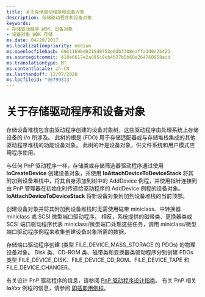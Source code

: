```yaml
---
title: 关于存储驱动程序和设备对象
description: 存储驱动程序和设备对象
keywords:
- 存储驱动程序 WDK，设备对象
- 设备对象 WDK 存储
ms.date: 04/20/2017
ms.localizationpriority: medium
ms.openlocfilehash: 69e1169bd0315d0753e6dbf308eaffa3d0c2b423
ms.sourcegitcommit: 418e6617e2a695c9cb4b37b5b60e264760858acd
ms.translationtype: MT
ms.contentlocale: zh-CN
ms.lasthandoff: 12/07/2020
ms.locfileid: "96799313"
---
```

# <a name="about-storage-drivers-and-device-objects"></a>关于存储驱动程序和设备对象

存储设备堆栈包含由驱动程序创建的设备对象树，这些驱动程序由处理系统上存储设备的 i/o 所涉及。 此树的根是 (FDO) 用于存储适配器或与存储堆栈集成的其他驱动程序堆栈的功能设备对象。 此树的叶是设备对象，供文件系统和用户模式应用程序使用。

与任何 PnP 驱动程序一样，存储类或存储筛选器驱动程序通过使用 **IoCreateDevice** 创建设备对象，并使用 **IoAttachDeviceToDeviceStack** 将其附加到设备堆栈中，将其自身添加到树中的 AddDevice 例程，并使用指针连接到由 PnP 管理器在初始化时传递给驱动程序的 AddDevice 例程的设备对象。 **IoAttachDeviceToDeviceStack** 将新设备对象附加到设备堆栈的当前顶部。

创建设备对象并将其附加到设备堆栈时无需使用磁带 miniclass、中转换器 miniclass 或 SCSI 微型端口驱动程序。 相反，系统提供的磁带类、更换器类或 SCSI 端口驱动程序代表 miniclass/微型端口处理这些任务，调用 miniclass/微型端口驱动程序例程来收集创建设备对象所需的数据。

存储端口驱动程序创建 (类型 FILE_DEVICE_MASS_STORAGE 的 PDOs) 的物理设备对象。 Disk 类、CD-ROM 类、磁带类和变换器类驱动程序分别创建 FDOs 类型 FILE_DEVICE_DISK、FILE_DEVICE_CD_ROM、FILE_DEVICE_TAPE 和 FILE_DEVICE_CHANGER。

有关设计 PnP 驱动程序的信息，请参阅 [PnP 驱动程序设计指南](../kernel/pnp-driver-design-guidelines.md)。 有关 PnP 相关 **Io**_Xxx_ 例程的信息，请参阅 [即插即用例程](/windows-hardware/drivers/ddi/index)。
